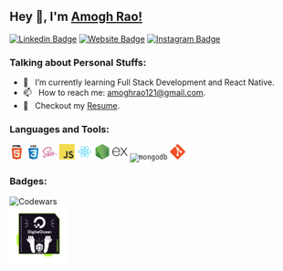 ## Hey 👋, I'm [Amogh Rao!](https://github.com/Arioum/)

[![Linkedin Badge](https://img.shields.io/badge/-LinkedIn-0e76a8?style=flat-square&logo=Linkedin&logoColor=white)](https://linkedin.com/in/amogh-arioum)
[![Website Badge](https://img.shields.io/badge/Website-3b5998?style=flat-square&logo=google-chrome&logoColor=white)](https://arioum.github.io/)
[![Instagram Badge](https://img.shields.io/badge/-Instagram-e4405f?style=flat-square&logo=Instagram&logoColor=white)](https://instagram.com/amoghrao20/)

### Talking about Personal Stuffs:

- 🚀 &nbsp; I’m currently learning Full Stack Development and React Native.
- 📫 &nbsp; How to reach me: amoghrao121@gmail.com.
- 📝 &nbsp; Checkout my [Resume](https://github.com/arioum).

### Languages and Tools:

<code><img height="25" src="https://raw.githubusercontent.com/github/explore/80688e429a7d4ef2fca1e82350fe8e3517d3494d/topics/html/html.png" alt="html"></code>
<code><img height="25" src="https://raw.githubusercontent.com/github/explore/80688e429a7d4ef2fca1e82350fe8e3517d3494d/topics/css/css.png" alt="css"></code>
<code><img height="25" src="https://raw.githubusercontent.com/github/explore/80688e429a7d4ef2fca1e82350fe8e3517d3494d/topics/sass/sass.png" alt="sass"></code>
<code><img height="27" src="https://raw.githubusercontent.com/github/explore/80688e429a7d4ef2fca1e82350fe8e3517d3494d/topics/javascript/javascript.png" alt="javascript"></code>
<code><img height="27" src="https://raw.githubusercontent.com/github/explore/80688e429a7d4ef2fca1e82350fe8e3517d3494d/topics/react/react.png" alt="react"></code>
<code><img height="27" src="https://raw.githubusercontent.com/github/explore/80688e429a7d4ef2fca1e82350fe8e3517d3494d/topics/nodejs/nodejs.png" alt="nodejs"></code>
<code><img height="27" src="https://raw.githubusercontent.com/devicons/devicon/master/icons/express/express-original.svg" alt="expressjs"></code>
<code><img height="27" src="https://encrypted-tbn0.gstatic.com/images?q=tbn%3AANd9GcSTTzPAw-55ssm1Im594xYZ9eRQu2JylrkYLg&usqp=CAU" alt="mongodb"></code>
<code><img height="27" src="https://raw.githubusercontent.com/devicons/devicon/master/icons/git/git-original.svg" alt="git"></code>


### Badges:

![Codewars](https://www.codewars.com/users/Arioum/badges/small)<br>
<img height="100" src="assets/hacktoberfest2022.png" alt="Hacktoberfest">
